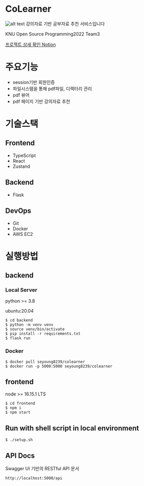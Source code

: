 # CoLearner
![alt text](https://user-images.githubusercontent.com/53702978/172449737-19eaf749-1aad-4452-b89d-d2b2198b8313.png)
강의자료 기반 공부자료 추천 서비스입니다

KNU Open Source Programming2022 Team3 

[프로젝트 상세 확인 Notion](https://www.notion.so/CoLearner-095eac63c2884f44baeade45b6b6820d) 

# 주요기능
- session기반 회원인증
- 파일시스템을 통해 pdf파일, 디렉터리 관리
- pdf 뷰어
- pdf 페이지 기반 강의자료 추천

# 기술스택
## Frontend
- TypeScript
- React
- Zustand

## Backend
- Flask

## DevOps
- Git
- Docker
- AWS EC2

# 실행방법
## backend
### Local Server
python >= 3.8 

ubuntu:20.04 
```
$ cd backend
$ python -m venv venv
$ source venv/bin/activate
$ pip install -r requirements.txt
$ flask run
```
### Docker
```
$ docker pull seyoung8239/colearner
$ docker run -p 5000:5000 seyoung8239/colearner
```
## frontend
node >= 16.15.1 LTS
```
$ cd frontend
$ npm i
$ npm start
```
## Run with shell script in local environment
`$ ./setup.sh`

## API Docs
Swagger UI 기반의 RESTful API 문서 

`http://localhost:5000/api`

